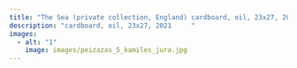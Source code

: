 ```yaml
---
title: "The Sea (private collection, England) cardboard, oil, 23x27, 2021     "
description: "cardboard, oil, 23x27, 2021     "
images:
  - alt: "1"
    image: images/peizazas_5_kamiles_jura.jpg
---
```


